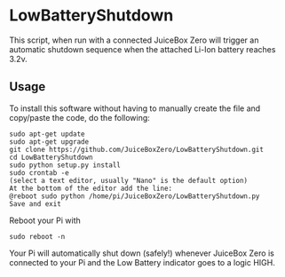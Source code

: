 # LowBatteryShutdown
This script, when run with a connected JuiceBox Zero will trigger an automatic shutdown sequence when the attached Li-Ion battery reaches 3.2v.

## Usage
To install this software without having to manually create the file and copy/paste the code, do the following:
```
sudo apt-get update
sudo apt-get upgrade
git clone https://github.com/JuiceBoxZero/LowBatteryShutdown.git
cd LowBatteryShutdown
sudo python setup.py install
sudo crontab -e
(select a text editor, usually "Nano" is the default option)
At the bottom of the editor add the line:
@reboot sudo python /home/pi/JuiceBoxZero/LowBatteryShutdown.py
Save and exit
```
Reboot your Pi with

```
sudo reboot -n
```

Your Pi will automatically shut down (safely!) whenever JuiceBox Zero is connected to your Pi and the Low Battery indicator goes to a logic HIGH.
